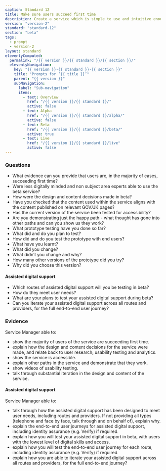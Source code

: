 ```yaml
---
caption: Standard 12
title: Make sure users succeed first time
description: Create a service which is simple to use and intuitive enough that users succeed the first time.
version: "version-2"
standard: "standard-12"
section: "beta"
tags:
  - prompt
  - version-2
layout: standard
eleventyComputed:
  permalink: "/{{ version }}/{{ standard }}/{{ section }}/"
  eleventyNavigation:
    key: "{{ version }}-{{ standard }}-{{ section }}"
    title: "Prompts for ‘{{ title }}’"
    parent: "{{ version }}"
    subNavigation:
      label: "Sub-navigation"
      items:
        - text: Overview
          href: "/{{ version }}/{{ standard }}/"
          active: false
        - text: Alpha
          href: "/{{ version }}/{{ standard }}/alpha/"
          active: false
        - text: Beta
          href: "/{{ version }}/{{ standard }}/beta/"
          active: true
        - text: Live
          href: "/{{ version }}/{{ standard }}/live"
          active: false
---
```


### Questions

- What evidence can you provide that users are, in the majority of cases, succeeding first time?
- Were less digitally minded and non subject area experts able to use the beta service?
- How were the design and content decisions made in beta?
- Have you checked that the content used within the service aligns with the content published on relevant GOV.UK pages?
- Has the current version of the service been tested for accessibility?
- Are you demonstrating just the happy path - what thought has gone into other paths and can you show us they work?
- What prototype testing have you done so far?
- What did and do you plan to test?
- How did and do you test the prototype with end users?
- What have you learnt?
- What did you change?
- What didn’t you change and why?
- How many other versions of the prototype did you try?
- Why did you choose this version?

#### Assisted digital support

- Which routes of assisted digital support will you be testing in beta?
- How do they meet user needs?
- What are your plans to test your assisted digital support during beta?
- Can you iterate your assisted digital support across all routes and providers, for the full end-to-end user journey?

### Evidence

Service Manager able to:

- show the majority of users of the service are succeeding first time.
- explain how the design and content decisions for the service were made, and relate back to user research, usability testing and analytics.
- show the service is accessible.
- explain other paths in the service and demonstrate that they work.
- show videos of usability testing.
- talk through substantial iteration in the design and content of the service.

#### Assisted digital support

Service Manager able to:

- talk through how the assisted digital support has been designed to meet user needs, including routes and providers. If not providing all types (telephone and face by face, talk through and on behalf of), explain why.
- explain the end-to-end user journeys for assisted digital support, including identity assurance (e.g. Verify) if required.
- explain how you will test your assisted digital support in beta, with users with the lowest level of digital skills and access.
- explain how you will test the end-to-end user journey for each route, including identity assurance (e.g. Verify) if required.
- explain how you are able to iterate your assisted digital support across all routes and providers, for the full end-to-end journey?

